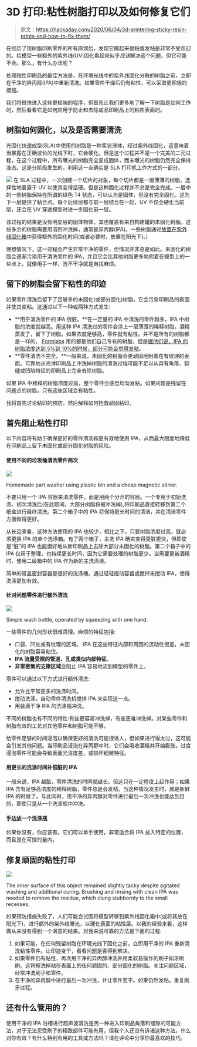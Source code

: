 # 3D 打印:粘性树脂打印以及如何修复它们

> 原文：<https://hackaday.com/2020/06/04/3d-printering-sticky-resin-prints-and-how-to-fix-them/>

在经历了用树脂印刷零件的所有麻烦后，发现它摸起来很粘或发粘是非常不受欢迎的。给模型一些额外的紫外线(UV)固化看起来似乎*应该*解决这个问题，但它可能不会。那么，有什么办法呢？

处理粘性印刷品的最佳方法是，在环境光线中的紫外线固化分散的树脂之前，立即在干净的异丙醇(IPA)中重新清洗。如果零件干燥后仍有粘性，可以采取更积极的措施。

我们将很快进入这些更极端的程序，但首先让我们更多地了解一下树脂是如何工作的，然后看看它是如何应用于防止和去除成品印刷品上的粘性表面的。

## 树脂如何固化，以及是否需要清洗

光固化快速成型(SLA)中使用的树脂是一种浆状液体，经过紫外线固化，这意味着当暴露在正确波长的光线下时，它会硬化。但是这个过程并不是一个完美的二元过程，在这个过程中，所有曝光的树脂完全变成固体，而未曝光的树脂仍然完全保持液态。这是分阶段发生的，利用这一点确实是 SLA 打印机工作方式的一部分。

[![](img/3e5b0955f4f54a3e31ef1d54dd870447.png)](https://hackaday.com/wp-content/uploads/2020/05/Incomplete-Washing-Quote.png) 在 SLA 过程中，一次创建一个切片的对象，每个切片都是一层薄薄的树脂，选择性地暴露于 UV 以使其变得坚硬。但是这种固化过程并不总是完全完成。一层中的一些树脂保持在所谓的绿色 T4 状态，可以认为是固体，但没有完全固化。这为下一层提供了粘合点。每个后续层都与前一层结合在一起，UV 不仅会硬化当前层，还会在 UV 穿透模型时进一步固化前一层。

该过程的结果是没有明显层的固体物体，其也覆盖有来自构建罐的未固化树脂。这些多余的树脂需要用溶剂冲洗掉，通常是异丙醇(IPA)。一些树脂通过[放置在紫外线固化箱](https://hackaday.com/2014/11/24/a-uv-lightbox-for-curing-prints/)中获得额外的固化时间(或者必要时，放置在阳光下)。)

理想情况下，这一过程会产生非常干净的零件，但情况并非总是如此。未固化的树脂会逐渐污染用于清洗零件的 IPA，并且它会比其他树脂更多地附着在模型上的一些点上。就像用手一样，洗不干净就是自找麻烦。

## 留下的树脂会留下粘性的印迹

如果零件清洗后留下了足够多的未固化(或部分固化)树脂，它会污染印刷品的表面并使其变粘。这通过以下一种或两种方式发生:

*   **用于清洗零件的 IPA 很脏。**在一定量的 IPA 中清洗的零件越多，IPA 中树脂的浓度就越高。用这种 IPA 清洗过的零件会涂上一层薄薄的稀释树脂。酒精蒸发了，留下了树脂。如果浓度足够高，零件就有粘性。并不是所有的树脂都是一样的， [Formlabs](https://formlabs.com/) 用的都是他们自己专有的树脂，但是[据他们说，IPA 的树脂浓度达到 5%到 10%的时候，部分可能会觉得发粘](https://support.formlabs.com/s/article/Measuring-IPAs-Resin-Concentration?language=en_US)。
*   **零件清洗不完全。**一般来说，未固化的树脂会更顽固地附着在有纹理的表面。可靠地从光滑印刷品上冲洗掉树脂的清洗过程可能不足以从具有角落、裂缝或凹陷特征的印刷品上完全去除树脂。

如果 IPA 中稀释的树脂浓度过高，整个零件会感觉均匀发粘。如果问题是残留在问题点的树脂，只有这些区域会有粘性。

我将首先讨论粘印的预防，然后解释如何抢救顽固粘印。

## 首先阻止粘性打印

以下内容将有助于确保更好的零件清洗和更有效地使用 IPA，从而最大限度地降低在印刷品上留下未固化或部分固化树脂的风险。

#### 使用不同的垃圾桶清洗零件两次

[![](img/9d039db02ce1ee9297259ec24228caca.png)](https://hackaday.com/wp-content/uploads/2020/05/Part-Washer.jpg)

Homemade part washer using plastic bin and a cheap magnetic stirrer.

不要只用一个 IPA 容器来清洗零件，而是用两个分开的容器。一个专用于初始洗涤。初次清洗后(在此期间，大部分树脂将被冲洗掉),将印刷品直接转移到第二个纸盒进行最终清洗。第二个箱子中的 IPA 将保持更长时间的清洁，并在清洁零件方面做得更好。

从长远来看，这种方法使用的 IPA 也较少，相比之下，只要树脂浓度过高，就必须更换 IPA 的单个洗涤箱。有了两个箱子，主洗 IPA 确实变得更脏更快，但即使是“脏”的 IPA 也能很好地从新印刷品上去除大部分未固化的树脂。第二个箱子中的 IPA 仅用于整理，也持续更长时间，因为它需要处理的树脂更少。当需要更新酒精时，使用二级箱中的 IPA 作为新的主洗涤液。

简单的带盖密封容器是很好的洗涤桶。通过轻轻摇动容器或搅拌来搅动 IPA，使得洗涤更加有效。

#### 针对问题零件进行额外清洗

[![](img/bc8363fbcadea97bc0bba7b851d24e45.png)](https://hackaday.com/wp-content/uploads/2020/05/Wash-Bottle.jpg)

Simple wash bottle, operated by squeezing with one hand.

一些零件的几何形状很难清理。麻烦的特征包括:

*   口袋、凹处或有纹理的区域。 IPA 在这些特征内部和周围的流动性很差，未固化的树脂容易粘住。
*   **IPA 流量受限的管道、孔或类似内部特征**。
*   **非常密集的支撑区域**会阻止 IPA 容易地流到模型的零件上。

零件可以通过以下方式进行额外清洗:

*   允许比平常更多的洗涤时间。
*   搅动洗涤。自动零件清洗机搅拌 IPA 来实现这一点。
*   用装满干净 IPA 的洗涤瓶冲洗。

不同的树脂也有不同的特性:有些更容易冲洗掉，有些更难冲洗掉。对某些零件和树脂有效的工艺对其他零件和树脂可能不够。

给零件足够的时间浸泡以确保更好的清洗可能很诱人，但如果进行得太过，这可能会引发其他问题。当印刷品浸泡在异丙醇中时，它们会吸收酒精并开始膨胀。过度浸泡零件可能会导致表面光洁度差，或损坏细微特征。

#### 用更长的洗涤时间补偿脏的 IPA

一般来说，IPA 越脏，零件清洗的时间就越长。但这只在一定程度上起作用；如果 IPA 含有足够高浓度的稀释树脂，零件总是会发粘。当这种情况发生时，就是新鲜 IPA 的时候了。与此同时，用干净的异丙醇对零件进行最后一次冲洗也能达到目的，即使只是从一个洗涤瓶中冲洗。

#### 手边放一个洗涤瓶

如果你没有，你应该有。它们可以单手使用，非常适合将 IPA 放入特定的位置，而且是在可控的量内。

## 修复顽固的粘性打印

[![](img/7dff6d6ffa2627a6c12cb0eeda862365.png)](https://hackaday.com/wp-content/uploads/2020/05/SLA-print-scrubbing-Wide.jpg)

The inner surface of this object remained slightly tacky despite agitated washing and additional curing. Brushing and rinsing with clean IPA was needed to remove the residue, which clung stubbornly to the small recesses.

如果预防措施失败了，人们可能会试图将模型转移到紫外线固化箱中(或将其放在阳光下)，进行额外的紫外线曝光，以硬化表面的粘性层。以我的经验来看，这样做从来没有得到一个满意的结果。对我来说可靠的方法是下面的过程:

1.  如果可能，在任何残留树脂在环境光线下固化之前，立即用干净的 IPA 重新清洗粘性零件。让印迹变干，看看问题是否得到解决。
2.  如果零件仍有粘性，再次用干净的异丙醇冲洗并用柔软易操作的刷子如牙刷刷。这将擦洗掉粘在表面上的任何顽固的、部分固化的树脂。关注问题区域，经常冲洗刷子和零件。
3.  在干净的异丙醇中进行最后一次冲洗，并让零件变干。如果仍然发粘，重复刷牙过程。

## 还有什么管用的？

使用干净的 IPA 浴槽进行超声波清洗是另一种进入印刷品角落和缝隙的可能方法，对于无法忍受刷子的精致部件可能有用，但我个人还没有诉诸这种方法。什么对你有效？有什么特别有用的工具或方法吗？请在评论中分享你最喜欢的技巧。